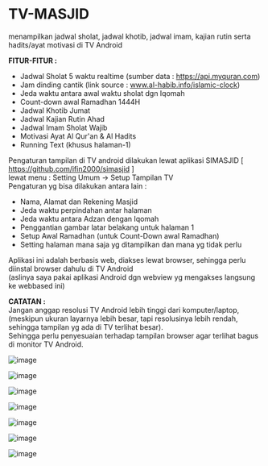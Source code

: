 # TV-MASJID
menampilkan jadwal sholat, jadwal khotib, jadwal imam, kajian rutin serta hadits/ayat motivasi di TV Android

**FITUR-FITUR :**
- Jadwal Sholat 5 waktu realtime (sumber data : https://api.myquran.com)
- Jam dinding cantik (link source : www.al-habib.info/islamic-clock)
- Jeda waktu antara awal waktu sholat dgn Iqomah
- Count-down awal Ramadhan 1444H
- Jadwal Khotib Jumat
- Jadwal Kajian Rutin Ahad
- Jadwal Imam Sholat Wajib
- Motivasi Ayat Al Qur'an & Al Hadits
- Running Text (khusus halaman-1)

Pengaturan tampilan di TV android dilakukan lewat aplikasi SIMASJID [ https://github.com/ifin2000/simasjid ]  
lewat menu : Setting Umum -> Setup Tampilan TV  
Pengaturan yg bisa dilakukan antara lain :  
- Nama, Alamat dan Rekening Masjid
- Jeda waktu perpindahan antar halaman
- Jeda waktu antara Adzan dengan Iqomah
- Penggantian gambar latar belakang untuk halaman 1
- Setup Awal Ramadhan (untuk Count-Down awal Ramadhan)
- Setting halaman mana saja yg ditampilkan dan mana yg tidak perlu  

Aplikasi ini adalah berbasis web, diakses lewat browser, sehingga perlu diinstal browser dahulu di TV Android  
(aslinya saya pakai aplikasi Android dgn webview yg mengakses langsung ke webbased ini)

**CATATAN :**  
Jangan anggap resolusi TV Android lebih tinggi dari komputer/laptop,   
(meskipun ukuran layarnya lebih besar, tapi resolusinya lebih rendah, sehingga tampilan yg ada di TV terlihat besar).  
Sehingga perlu penyesuaian terhadap tampilan browser agar terlihat bagus di monitor TV Android.  

![image](https://user-images.githubusercontent.com/7757976/222020955-d8aed4b3-40ae-4f17-b34d-746807a6c1fa.png)

![image](https://user-images.githubusercontent.com/7757976/222383143-d915276a-3a89-41e3-b50d-2b1a2efb86fb.png)

![image](https://user-images.githubusercontent.com/7757976/222021636-b68e6c9e-446b-4a10-a621-27bbe3cc866b.png)

![image](https://user-images.githubusercontent.com/7757976/222021717-8b09c64e-62ad-4704-be92-fdae80f28471.png)

![image](https://user-images.githubusercontent.com/7757976/222021859-fa97c4cf-5714-4e1c-b326-42e774b47fdf.png)

![image](https://user-images.githubusercontent.com/7757976/222021774-458760ce-6612-431e-8b60-7467a99e52f3.png)

![image](https://user-images.githubusercontent.com/7757976/222021942-5d4bdd3c-0930-49ef-9347-927ee39cbde5.png)

